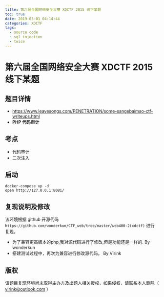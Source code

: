 ```yaml
---
title: 第六届全国网络安全大赛 XDCTF 2015 线下某题
toc: true
date: 2019-05-01 04:14:44
categories: XDCTF
tags:
  - source code
  - sql injection
  - twice
---
```


# 第六届全国网络安全大赛 XDCTF 2015 线下某题

## 题目详情

- https://www.leavesongs.com/PENETRATION/some-sangebaimao-ctf-writeups.html
- **PHP 代码审计**

## 考点

- 代码审计
- 二次注入

## 启动

    docker-compose up -d
    open http://127.0.0.1:8081/

## 复现说明及修改

该环境根据 github 开源代码 `https://github.com/wonderkun/CTF_web/tree/master/web400-2(xdctf)` 进行复现。

- 为了兼容更高版本的php,我对源代码进行了修改,但是功能还是一样的. By wonderkun
- 搭建测试过程中，再次为兼容进行修改源代码。 By Virink

## 版权

该题目复现环境尚未取得主办方及出题人相关授权，如果侵权，请联系本人删除（ virink@outlook.com ）